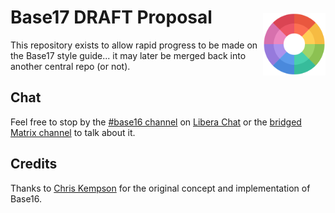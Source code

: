 # Base17 DRAFT Proposal <img alt="Color wheel" src="./color_wheel.png" width="100" align="right" style="padding-top:0.6rem;">

This repository exists to allow rapid progress to be made on the Base17 style guide... it may later be merged back into another central repo (or not).


## Chat

Feel free to stop by the [#base16 channel](https://web.libera.chat/#base16) on [Libera Chat](https://libera.chat/) or the [bridged Matrix channel](https://matrix.to/#/#base16:libera.chat) to talk about it.

## Credits

Thanks to [Chris Kempson](https://github.com/chriskempson) for the original concept and implementation of Base16.
